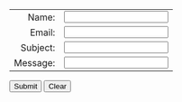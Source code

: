 <form accept-charset="UTF-8" action="https://formspree.io/f/mpzepooq" method="POST">
  <table  border="0" cellspacing="0" cellpadding="0">
    <tr>
      <td align="right">Name:</td>
      <td align="left"><input type="text" name="name" /></td>
    </tr>
    <tr>
      <td align="right">Email:</td>
      <td align="left"><input type="text" name="email" /></td>
    </tr>
    <tr>
      <td align="right">Subject:</td>
      <td align="left"><input type="text" name="subject" /></td>
    </tr>
     <tr>
      <td align="right">Message:</td>
      <td align="left"><input type="text" name="message" colspan="45" rowspan="5"/></td>
    </tr>
  </table>
  <p>
    <label for="submit"></label>
    <input type="submit" name="submit" id="submit" value="Submit" tabindex="5" />
    <label for="reset"></label>
    <input type="reset" name="reset" id="reset" value="Clear" tabindex="6" />
  </p>  
</form>

